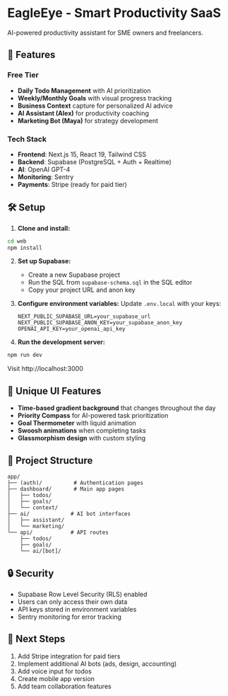 # EagleEye - Smart Productivity SaaS

AI-powered productivity assistant for SME owners and freelancers.

## 🚀 Features

### Free Tier
- **Daily Todo Management** with AI prioritization
- **Weekly/Monthly Goals** with visual progress tracking
- **Business Context** capture for personalized AI advice
- **AI Assistant (Alex)** for productivity coaching
- **Marketing Bot (Maya)** for strategy development

### Tech Stack
- **Frontend**: Next.js 15, React 19, Tailwind CSS
- **Backend**: Supabase (PostgreSQL + Auth + Realtime)
- **AI**: OpenAI GPT-4
- **Monitoring**: Sentry
- **Payments**: Stripe (ready for paid tier)

## 🛠 Setup

1. **Clone and install:**
```bash
cd web
npm install
```

2. **Set up Supabase:**
   - Create a new Supabase project
   - Run the SQL from `supabase-schema.sql` in the SQL editor
   - Copy your project URL and anon key

3. **Configure environment variables:**
   Update `.env.local` with your keys:
   ```
   NEXT_PUBLIC_SUPABASE_URL=your_supabase_url
   NEXT_PUBLIC_SUPABASE_ANON_KEY=your_supabase_anon_key
   OPENAI_API_KEY=your_openai_api_key
   ```

4. **Run the development server:**
```bash
npm run dev
```

Visit http://localhost:3000

## 🎨 Unique UI Features

- **Time-based gradient background** that changes throughout the day
- **Priority Compass** for AI-powered task prioritization
- **Goal Thermometer** with liquid animation
- **Swoosh animations** when completing tasks
- **Glassmorphism design** with custom styling

## 📁 Project Structure

```
app/
├── (auth)/          # Authentication pages
├── dashboard/       # Main app pages
│   ├── todos/
│   ├── goals/
│   └── context/
├── ai/             # AI bot interfaces
│   ├── assistant/
│   └── marketing/
└── api/            # API routes
    ├── todos/
    ├── goals/
    └── ai/[bot]/
```

## 🔒 Security

- Supabase Row Level Security (RLS) enabled
- Users can only access their own data
- API keys stored in environment variables
- Sentry monitoring for error tracking

## 🚦 Next Steps

1. Add Stripe integration for paid tiers
2. Implement additional AI bots (ads, design, accounting)
3. Add voice input for todos
4. Create mobile app version
5. Add team collaboration features